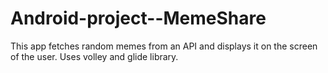 # Android-project--MemeShare
This app fetches random memes from an API and displays it on the screen of the user. Uses volley and glide library.
